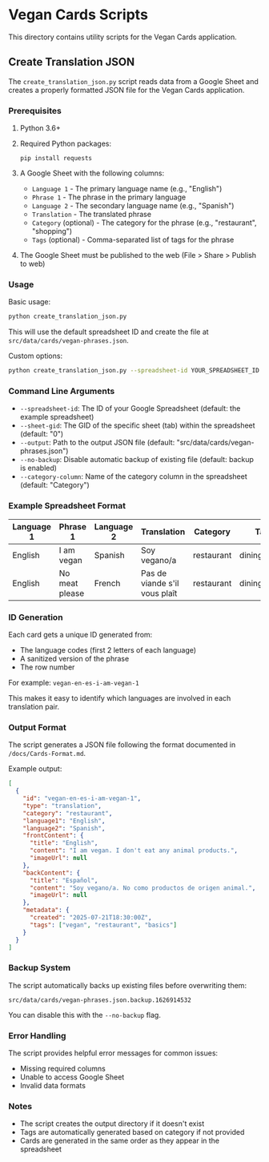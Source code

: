 # Vegan Cards Scripts

This directory contains utility scripts for the Vegan Cards application.

## Create Translation JSON

The `create_translation_json.py` script reads data from a Google Sheet and creates a properly formatted JSON file for the Vegan Cards application.

### Prerequisites

1. Python 3.6+
2. Required Python packages:
   ```
   pip install requests
   ```

3. A Google Sheet with the following columns:
   - `Language 1` - The primary language name (e.g., "English")
   - `Phrase 1` - The phrase in the primary language
   - `Language 2` - The secondary language name (e.g., "Spanish")
   - `Translation` - The translated phrase
   - `Category` (optional) - The category for the phrase (e.g., "restaurant", "shopping")
   - `Tags` (optional) - Comma-separated list of tags for the phrase

4. The Google Sheet must be published to the web (File > Share > Publish to web)

### Usage

Basic usage:

```bash
python create_translation_json.py
```

This will use the default spreadsheet ID and create the file at `src/data/cards/vegan-phrases.json`.

Custom options:

```bash
python create_translation_json.py --spreadsheet-id YOUR_SPREADSHEET_ID --sheet-gid YOUR_SHEET_GID --output custom/path/output.json --category-column "YourCategoryColumnName" --no-backup
```

### Command Line Arguments

- `--spreadsheet-id`: The ID of your Google Spreadsheet (default: the example spreadsheet)
- `--sheet-gid`: The GID of the specific sheet (tab) within the spreadsheet (default: "0")
- `--output`: Path to the output JSON file (default: "src/data/cards/vegan-phrases.json")
- `--no-backup`: Disable automatic backup of existing file (default: backup is enabled)
- `--category-column`: Name of the category column in the spreadsheet (default: "Category")

### Example Spreadsheet Format

| Language 1 | Phrase 1 | Language 2 | Translation | Category | Tags |
|------------|----------|------------|-------------|----------|------|
| English    | I am vegan    | Spanish    | Soy vegano/a | restaurant | dining,basics |
| English    | No meat please | French    | Pas de viande s'il vous plaît | restaurant | dining |

### ID Generation

Each card gets a unique ID generated from:
- The language codes (first 2 letters of each language)
- A sanitized version of the phrase
- The row number

For example: `vegan-en-es-i-am-vegan-1`

This makes it easy to identify which languages are involved in each translation pair.

### Output Format

The script generates a JSON file following the format documented in `/docs/Cards-Format.md`.

Example output:

```json
[
  {
    "id": "vegan-en-es-i-am-vegan-1",
    "type": "translation",
    "category": "restaurant",
    "language1": "English",
    "language2": "Spanish",
    "frontContent": {
      "title": "English",
      "content": "I am vegan. I don't eat any animal products.",
      "imageUrl": null
    },
    "backContent": {
      "title": "Español",
      "content": "Soy vegano/a. No como productos de origen animal.",
      "imageUrl": null
    },
    "metadata": {
      "created": "2025-07-21T18:30:00Z",
      "tags": ["vegan", "restaurant", "basics"]
    }
  }
]
```

### Backup System

The script automatically backs up existing files before overwriting them:

```
src/data/cards/vegan-phrases.json.backup.1626914532
```

You can disable this with the `--no-backup` flag.

### Error Handling

The script provides helpful error messages for common issues:
- Missing required columns
- Unable to access Google Sheet
- Invalid data formats

### Notes

- The script creates the output directory if it doesn't exist
- Tags are automatically generated based on category if not provided
- Cards are generated in the same order as they appear in the spreadsheet